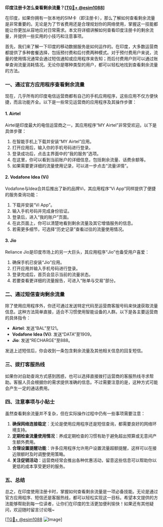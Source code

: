 **印度注册卡怎么查看剩余流量？[[TG💪+ @esim1088](https://t.me/s/esim1088)]**

在印度，如果你拥有一张本地的SIM卡（即注册卡），那么了解如何查看剩余流量是非常重要的。无论是为了节省费用还是合理规划你的网络使用，掌握这一技能都能让你更加从容地应对日常需求。本文将详细讲解如何查看印度注册卡的剩余流量，并提供一些实用的小技巧和注意事项。

首先，我们来了解一下印度的移动数据服务是如何运作的。在印度，大多数运营商都提供了多种套餐选择，包括预付费和后付费两种模式。对于预付费用户来说，流量的使用情况通常会通过短信通知或应用程序来告知；而后付费用户则可以通过账单查询流量消耗情况。无论你是哪种类型的用户，都可以轻松地找到查看剩余流量的方法。

### **一、通过官方应用程序查看剩余流量**

现在，几乎所有的印度电信运营商都有自己的手机应用程序，这些应用不仅方便快捷，而且功能齐全。以下是一些常见运营商的应用程序及其操作步骤：

#### **1. Airtel**
Airtel是印度最大的电信运营商之一，其应用程序“MY Airtel”非常受欢迎。以下是具体步骤：
1. 在智能手机上下载并安装“MY Airtel”应用。
2. 打开应用后，输入你的手机号码进行登录。
3. 登录成功后，点击主界面中的“我的服务”选项。
4. 在这里，你可以看到当前账户的详细信息，包括剩余流量、话费余额等。
5. 如果需要更详细的流量使用记录，可以进一步点击“流量详情”。

#### **2. Vodafone Idea (Vi)**
Vodafone与Idea合并后推出了新的品牌Vi，其应用程序“Vi App”同样提供了便捷的服务查询功能：
1. 下载并安装“Vi App”。
2. 输入手机号码并完成身份验证。
3. 登录后，进入“我的账户”页面。
4. 在此页面上，你可以清楚地看到剩余流量及其它增值服务的信息。
5. 若需更多细节，可选择“历史记录”查看过往的流量使用情况。

#### **3. Jio**
Reliance Jio是印度市场上的另一大巨头，其应用程序“Jio”也备受用户喜爱：
1. 确保手机已安装“Jio”应用。
2. 打开应用并输入手机号码进行登录。
3. 登录完成后，首页会显示当前的流量状态。
4. 若要查看更详细的流量报告，可进入“账单与交易”部分。

### **二、通过短信查询剩余流量**

除了使用应用程序外，你还可通过发送特定代码至运营商客服号码来快速获取流量信息。这种方法简单直接，适合不习惯使用智能设备的人群。以下是各主要运营商的具体指令：

- **Airtel**: 发送“BAL”至121。
- **Vodafone Idea (Vi)**: 发送“DATA”至1909。
- **Jio**: 发送“RECHARGE”至888。
  
发送上述短信后，你会收到一条包含剩余流量及其他相关信息的回复短信。

### **三、拨打客服热线**

如果你对自助查询方式感到困惑，也可以选择直接拨打运营商的客服热线寻求帮助。客服人员会根据你的需求提供准确的信息。不过需要注意的是，这种方式可能会产生一定的通话费用。

### **四、注意事项与小贴士**

虽然查看剩余流量并不复杂，但在实际操作过程中仍有一些事项需要注意：

1. **确保网络连接稳定**：无论是使用应用程序还是短信查询，都需要良好的网络环境支持。
2. **定期检查流量使用情况**：养成定期检查的习惯有助于避免超出预算或无意间产生额外费用。
3. **合理设置提醒功能**：许多应用程序允许用户设置流量超额提醒，这样可以在接近限额时及时调整使用策略。
4. **关注促销活动**：运营商经常会推出各种优惠活动，留意这些信息可以帮助你以更低的成本享受更好的服务。

### **五、总结**

总之，在印度使用注册卡时，掌握如何查看剩余流量是一项必备技能。无论是通过官方应用程序、短信还是客服热线，都可以轻松实现这一目标。希望本文提供的方法能够帮助到每一位读者，让你们在印度的生活更加便利愉快！如果还有其他疑问，欢迎随时留言讨论哦~

[[TG💪+ @esim1088](https://t.me/s/esim1088) ![Image](https://i.postimg.cc/4NQfJmqS/Snipaste-2025-05-13-00-14-12.png)]